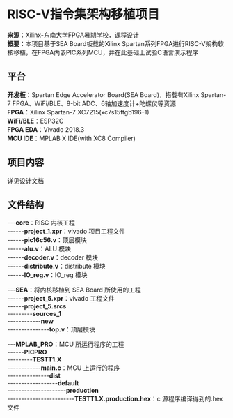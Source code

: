 # RISC-V指令集架构移植项目
**来源**：Xilinx-东南大学FPGA暑期学校，课程设计  
**概要**：本项目基于SEA Board板载的Xilinx Spartan系列FPGA进行RISC-V架构软核移植，在FPGA内嵌PIC系列MCU，并在此基础上试验C语言演示程序  

## 平台
**开发板**：Spartan Edge Accelerator Board(SEA Board)，搭载有Xilinx Spartan-7 FPGA、WiFi/BLE、8-bit ADC、6轴加速度计+陀螺仪等资源  
**FPGA**：Xilinx Spartan-7 XC7215(xc7s15ftgb196-1)  
**WiFi/BLE**：ESP32C  
**FPGA EDA**：Vivado 2018.3  
**MCU IDE**：MPLAB X IDE(with XC8 Compiler)

## 项目内容
详见设计文档  

## 文件结构
---**core**：RISC 内核工程  
------**project_1.xpr**：vivado 项目工程文件  
------**pic16c56.v**：顶层模块  
------**alu.v**：ALU 模块  
------**decoder.v**：decoder 模块                                                                  
------**distribute.v**：distribute 模块  
------**IO_reg.v**：IO_reg 模块  
  
---**SEA**：将内核移植到 SEA Board 所使用的工程  
------**project_5.xpr**：vivado 工程文件  
------**project_5.srcs**  
---------**sources_1**  
------------**new**  
---------------**top.v**：顶层模块  
  
---**MPLAB_PRO**：MCU 所运行程序的工程  
------**PICPRO**  
---------**TESTT1.X**  
------------**main.c**：MCU 上运行的程序  
---------------**dist**  
------------------**default**  
---------------------**production**  
------------------------**TESTT1.X.production.hex**：c 源程序编译得到的.hex 文件 

